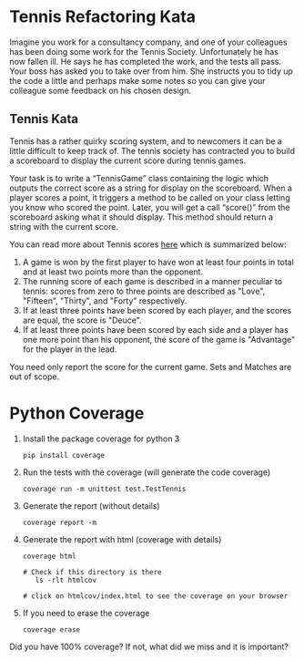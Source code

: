 # Tennis Refactoring Kata

Imagine you work for a consultancy company, and one of your colleagues has been doing some work for the Tennis Society. Unfortunately he has now fallen ill. He says he has completed the work, and the tests all pass. Your boss has asked you to take over from him. She instructs you to tidy up the code a little and perhaps make some notes so you can give your colleague some feedback on his chosen design.

## Tennis Kata

Tennis has a rather quirky scoring system, and to newcomers it can be a little difficult to keep track of. The tennis society has contracted you to build a scoreboard to display the current score during tennis games. 

Your task is to write a “TennisGame” class containing the logic which outputs the correct score as a string for display on the scoreboard. When a player scores a point, it triggers a method to be called on your class letting you know who scored the point. Later, you will get a call “score()” from the scoreboard asking what it should display. This method should return a string with the current score.

You can read more about Tennis scores [here](http://en.wikipedia.org/wiki/Tennis#Scoring) which is summarized below:

1. A game is won by the first player to have won at least four points in total and at least two points more than the opponent.
2. The running score of each game is described in a manner peculiar to tennis: scores from zero to three points are described as "Love", "Fifteen", "Thirty", and "Forty" respectively.
3. If at least three points have been scored by each player, and the scores are equal, the score is "Deuce".
4. If at least three points have been scored by each side and a player has one more point than his opponent, the score of the game is "Advantage" for the player in the lead.

You need only report the score for the current game. Sets and Matches are out of scope.


# Python Coverage

1. Install the package coverage for python 3
    ```
    pip install coverage
    ```
2. Run the tests with the coverage (will generate the code coverage)
    ```
    coverage run -m unittest test.TestTennis
    ```
3. Generate the report (without details)
    ```
    coverage report -m
    ```
4. Generate the report with html (coverage with details)
    ```
    coverage html
   
   # Check if this directory is there
       ls -rlt htmlcov
   
   # click on htmlcov/index.html to see the coverage on your browser
    ```
 5. If you need to erase the coverage
    ```
    coverage erase
    ```
Did you have 100% coverage? If not, what did we miss and it is important?